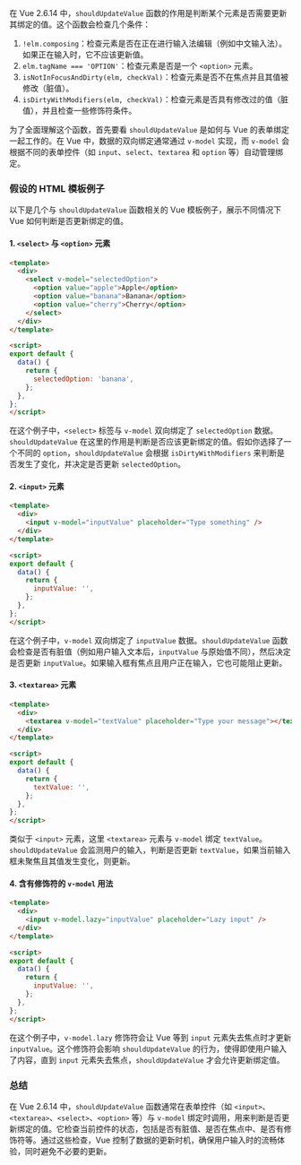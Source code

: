 在 Vue 2.6.14 中，`shouldUpdateValue` 函数的作用是判断某个元素是否需要更新其绑定的值。这个函数会检查几个条件：

1. `!elm.composing`：检查元素是否在正在进行输入法编辑（例如中文输入法）。如果正在输入时，它不应该更新值。
2. `elm.tagName === 'OPTION'`：检查元素是否是一个 `<option>` 元素。
3. `isNotInFocusAndDirty(elm, checkVal)`：检查元素是否不在焦点并且其值被修改（脏值）。
4. `isDirtyWithModifiers(elm, checkVal)`：检查元素是否具有修改过的值（脏值），并且检查一些修饰符条件。

为了全面理解这个函数，首先要看 `shouldUpdateValue` 是如何与 Vue 的表单绑定一起工作的。在 Vue 中，数据的双向绑定通常通过 `v-model` 实现，而 `v-model` 会根据不同的表单控件（如 `input`、`select`、`textarea` 和 `option` 等）自动管理绑定。

### 假设的 HTML 模板例子

以下是几个与 `shouldUpdateValue` 函数相关的 Vue 模板例子，展示不同情况下 Vue 如何判断是否更新绑定的值。

#### 1. `<select>` 与 `<option>` 元素
```html
<template>
  <div>
    <select v-model="selectedOption">
      <option value="apple">Apple</option>
      <option value="banana">Banana</option>
      <option value="cherry">Cherry</option>
    </select>
  </div>
</template>

<script>
export default {
  data() {
    return {
      selectedOption: 'banana',
    };
  },
};
</script>
```
在这个例子中，`<select>` 标签与 `v-model` 双向绑定了 `selectedOption` 数据。`shouldUpdateValue` 在这里的作用是判断是否应该更新绑定的值。假如你选择了一个不同的 `option`，`shouldUpdateValue` 会根据 `isDirtyWithModifiers` 来判断是否发生了变化，并决定是否更新 `selectedOption`。

#### 2. `<input>` 元素
```html
<template>
  <div>
    <input v-model="inputValue" placeholder="Type something" />
  </div>
</template>

<script>
export default {
  data() {
    return {
      inputValue: '',
    };
  },
};
</script>
```
在这个例子中，`v-model` 双向绑定了 `inputValue` 数据。`shouldUpdateValue` 函数会检查是否有脏值（例如用户输入文本后，`inputValue` 与原始值不同），然后决定是否更新 `inputValue`。如果输入框有焦点且用户正在输入，它也可能阻止更新。

#### 3. `<textarea>` 元素
```html
<template>
  <div>
    <textarea v-model="textValue" placeholder="Type your message"></textarea>
  </div>
</template>

<script>
export default {
  data() {
    return {
      textValue: '',
    };
  },
};
</script>
```
类似于 `<input>` 元素，这里 `<textarea>` 元素与 `v-model` 绑定 `textValue`。`shouldUpdateValue` 会监测用户的输入，判断是否更新 `textValue`，如果当前输入框未聚焦且其值发生变化，则更新。

#### 4. 含有修饰符的 `v-model` 用法
```html
<template>
  <div>
    <input v-model.lazy="inputValue" placeholder="Lazy input" />
  </div>
</template>

<script>
export default {
  data() {
    return {
      inputValue: '',
    };
  },
};
</script>
```
在这个例子中，`v-model.lazy` 修饰符会让 Vue 等到 `input` 元素失去焦点时才更新 `inputValue`。这个修饰符会影响 `shouldUpdateValue` 的行为，使得即使用户输入了内容，直到 `input` 元素失去焦点，`shouldUpdateValue` 才会允许更新绑定值。

### 总结

在 Vue 2.6.14 中，`shouldUpdateValue` 函数通常在表单控件（如 `<input>`、`<textarea>`、`<select>`、`<option>` 等）与 `v-model` 绑定时调用，用来判断是否更新绑定的值。它检查当前控件的状态，包括是否有脏值、是否在焦点中、是否有修饰符等。通过这些检查，Vue 控制了数据的更新时机，确保用户输入时的流畅体验，同时避免不必要的更新。